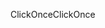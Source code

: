<span data-ttu-id="c0f71-101">ClickOnce</span><span class="sxs-lookup"><span data-stu-id="c0f71-101">ClickOnce</span></span>
